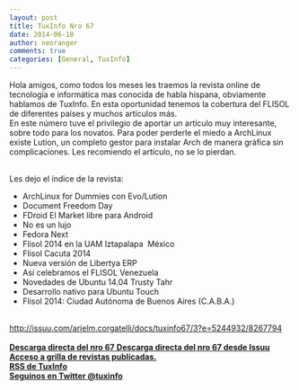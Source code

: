 ```yaml
---
layout: post
title: TuxInfo Nro 67
date: 2014-06-18
author: neoranger
comments: true
categories: [General, TuxInfo]
---
```

<span>Hola amigos, como todos los meses les traemos la revista online de tecnología e informática mas conocida de habla hispana, obviamente hablamos de TuxInfo. En esta oportunidad tenemos la cobertura del FLISOL de diferentes países y muchos artículos más.</span><br /><span>En este número tuve el privilegio de aportar un artículo muy interesante, sobre todo para los novatos. Para poder perderle el miedo a ArchLinux existe Lution, un completo gestor para instalar Arch de manera gráfica sin complicaciones. Les recomiendo el artículo, no se lo pierdan. </span><br /><span><br /></span>

<span>Les dejo el índice de la revista:</span><br />
<ul>
<li><span>ArchLinux for Dummies con Evo/Lution</span></li>
<li><span>Document Freedom Day</span></li>
<li><span>F­Droid El Market libre para Android</span></li>
<li><span>No es un lujo</span></li>
<li><span>Fedora Next</span></li>
<li><span>Flisol 2014 en la UAM Iztapalapa ­ México</span></li>
<li><span>Flisol Cacuta 2014</span></li>
<li><span>Nueva versión de Libertya ERP</span></li>
<li><span>Así celebramos el FLISOL Venezuela</span></li>
<li><span>Novedades de Ubuntu 14.04 Trusty Tahr</span></li>
<li><span>Desarrollo nativo para Ubuntu Touch</span></li>
<li><span>Flisol 2014: Ciudad Autónoma de Buenos Aires (C.A.B.A.)</span></li>
</ul>

<span><br /></span><span>http://issuu.com/arielm.corgatelli/docs/tuxinfo67/3?e=5244932/8267794</span><br /><br /><span><a href="http://goo.gl/pF5DQP" target="_blank"><strong><strong>Descarga directa del nro 67</strong></strong></a></span><span><a href="http://issuu.com/arielm.corgatelli/docs/tuxinfo67" target="_blank"> <strong>Descarga directa del nro 67 desde Issuu</strong></a></span><br /><span></span><span><strong><a href="http://infosertec.loquefaltaba.com/" target="_blank">Acceso a grilla de revistas publicadas.</a><br /><a href="http://www.tuxinfo.com.ar/?feed=rss2" target="_blank">RSS de TuxInfo</a><br /><a href="http://www.twitter.com/tuxinfo" target="_blank">Seguinos en Twitter @tuxinfo</a></strong></span><br />
